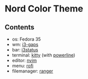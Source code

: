 # Nord Color Theme

## Contents
- os: Fedora 35
- wm: [i3-gaps](https://github.com/Airblader/i3.git)
- bar: [i3status](https://github.com/i3/i3status.git)
- terminal: [kitty](https://github.com/kovidgoyal/kitty.git) (with [powerline](https://github.com/powerline/powerline.git))
- editor: [nvim](https://github.com/neovim/neovim.git)
- menu: [rofi](https://github.com/davatorium/rofi.git)
- filemanager: [ranger](https://github.com/ranger/ranger.git)
